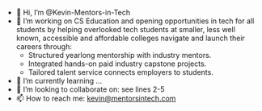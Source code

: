 - 👋 Hi, I’m @Kevin-Mentors-in-Tech
- 👀 I’m working on CS Education and opening opportunities in tech for all students by helping overlooked tech students at smaller, less well known, accessible and affordable colleges navigate and launch their careers through:
  - Structured yearlong mentorship with industry mentors.
  - Integrated hands-on paid industry capstone projects.
  - Tailored talent service connects employers to students.
- 🌱 I’m currently learning ...
- 💞️ I’m looking to collaborate on: see lines 2-5
- 📫 How to reach me: kevin@mentorsintech.com

<!---
Kevin-Mentors-in-Tech/Kevin-Mentors-in-Tech is a ✨ special ✨ repository because its `README.md` (this file) appears on your GitHub profile.
You can click the Preview link to take a look at your changes.
--->

